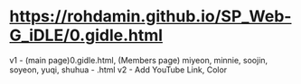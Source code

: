 # https://rohdamin.github.io/SP_Web-G_iDLE/0.gidle.html
v1 - (main page)0.gidle.html, (Members page) miyeon, minnie, soojin, soyeon, yuqi, shuhua - .html
v2 - Add YouTube Link, Color

